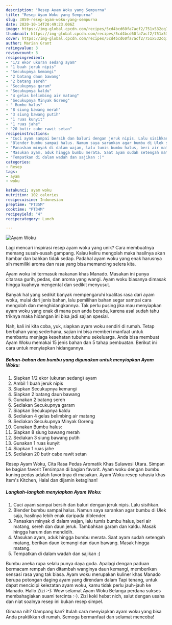 ```yaml
---
description: "Resep Ayam Woku yang Sempurna"
title: "Resep Ayam Woku yang Sempurna"
slug: 3059-resep-ayam-woku-yang-sempurna
date: 2020-10-14T20:49:23.006Z
image: https://img-global.cpcdn.com/recipes/5cd4bcd60fa7acf2/751x532cq70/ayam-woku-foto-resep-utama.jpg
thumbnail: https://img-global.cpcdn.com/recipes/5cd4bcd60fa7acf2/751x532cq70/ayam-woku-foto-resep-utama.jpg
cover: https://img-global.cpcdn.com/recipes/5cd4bcd60fa7acf2/751x532cq70/ayam-woku-foto-resep-utama.jpg
author: Marian Grant
ratingvalue: 3
reviewcount: 3
recipeingredient:
- "1/2 ekor ukuran sedang ayam"
- "1 buah jeruk nipis"
- "Secukupnya kemangi"
- "2 batang daun bawang"
- "2 batang sereh"
- "Secukupnya garam"
- "Secukupnya kaldu"
- "4 gelas belimbing air matang"
- "Secukupnya Minyak Goreng"
- " Bumbu halus"
- "8 siung bawang merah"
- "3 siung bawang putih"
- "1 ruas kunyit"
- "1 ruas jahe"
- "20 butir cabe rawit setan"
recipeinstructions:
- "Cuci ayam sampai bersih dan baluri dengan jeruk nipis. Lalu sisihkan."
- "Blender bumbu sampai halus. Namun saya sarankan agar bumbu di Ulek saja, hasilnya lebih enak daripada diblender."
- "Panaskan minyak di dalam wajan, lalu tumis bumbu halus, beri air matang, sereh dan daun jeruk. Tambahkan garam dan kaldu. Masak hingga harum dan mendidih."
- "Masukan ayam, aduk hingga bumbu merata. Saat ayam sudah setengah matang, berikan daun kemangi dan daun bawang. Masak hingga matang."
- "Tempatkan di dalam wadah dan sajikan :)"
categories:
- Resep
tags:
- ayam
- woku

katakunci: ayam woku 
nutrition: 102 calories
recipecuisine: Indonesian
preptime: "PT35M"
cooktime: "PT34M"
recipeyield: "4"
recipecategory: Lunch

---
```



![Ayam Woku](https://img-global.cpcdn.com/recipes/5cd4bcd60fa7acf2/751x532cq70/ayam-woku-foto-resep-utama.jpg)

Lagi mencari inspirasi resep ayam woku yang unik? Cara membuatnya memang susah-susah gampang. Kalau keliru mengolah maka hasilnya akan hambar dan bahkan tidak sedap. Padahal ayam woku yang enak harusnya sih memiliki aroma dan rasa yang bisa memancing selera kita.

Ayam woku ini termasuk makanan khas Manado. Masakan ini punya citarasa gurih, pedas, dan aroma yang wangi. Ayam woku biasanya dimasak hingga kuahnya mengental dan sedikit menyusut.

Banyak hal yang sedikit banyak mempengaruhi kualitas rasa dari ayam woku, mulai dari jenis bahan, lalu pemilihan bahan segar sampai cara mengolah dan menghidangkannya. Tak perlu pusing jika mau menyiapkan ayam woku yang enak di mana pun anda berada, karena asal sudah tahu triknya maka hidangan ini bisa jadi sajian spesial.


Nah, kali ini kita coba, yuk, siapkan ayam woku sendiri di rumah. Tetap berbahan yang sederhana, sajian ini bisa memberi manfaat untuk membantu menjaga kesehatan tubuhmu sekeluarga. Anda bisa membuat Ayam Woku memakai 15 jenis bahan dan 5 tahap pembuatan. Berikut ini cara untuk menyiapkan hidangannya.

<!--inarticleads1-->

##### Bahan-bahan dan bumbu yang digunakan untuk menyiapkan Ayam Woku:

1. Siapkan 1/2 ekor (ukuran sedang) ayam
1. Ambil 1 buah jeruk nipis
1. Siapkan Secukupnya kemangi
1. Siapkan 2 batang daun bawang
1. Gunakan 2 batang sereh
1. Sediakan Secukupnya garam
1. Siapkan Secukupnya kaldu
1. Sediakan 4 gelas belimbing air matang
1. Sediakan Secukupnya Minyak Goreng
1. Gunakan  Bumbu halus:
1. Siapkan 8 siung bawang merah
1. Sediakan 3 siung bawang putih
1. Gunakan 1 ruas kunyit
1. Siapkan 1 ruas jahe
1. Sediakan 20 butir cabe rawit setan


Resep Ayam Woku, Cita Rasa Pedas Aromatik Khas Sulawesi Utara. Simpan ke bagian favorit Tersimpan di bagian favorit. Ayam woku dengan bumbu kuning pedas adalah favoritnya di masakan. Ayam Woku resep rahasia khas Item&#39;s Kitchen, Halal dan dijamin ketagihan! 

<!--inarticleads2-->

##### Langkah-langkah menyiapkan Ayam Woku:

1. Cuci ayam sampai bersih dan baluri dengan jeruk nipis. Lalu sisihkan.
1. Blender bumbu sampai halus. Namun saya sarankan agar bumbu di Ulek saja, hasilnya lebih enak daripada diblender.
1. Panaskan minyak di dalam wajan, lalu tumis bumbu halus, beri air matang, sereh dan daun jeruk. Tambahkan garam dan kaldu. Masak hingga harum dan mendidih.
1. Masukan ayam, aduk hingga bumbu merata. Saat ayam sudah setengah matang, berikan daun kemangi dan daun bawang. Masak hingga matang.
1. Tempatkan di dalam wadah dan sajikan :)


Bumbu aneka rupa selalu punya daya goda. Apalagi dengan paduan bermacam rempah dan ditambah wanginya daun kemangi, memberikan sensasi rasa yang tak biasa. Ayam woku merupakan kuliner khas Manado berupa potongan daging ayam yang direndam dalam Tapi tenang, untuk dapat mencicipi kelezatan ayam woku, kamu tidak perlu jauh-jauh ke Manado. Hallo Zizi :-): Wow selamat Ayam Woku Belanga perdana sukses membahagiakan suami tercinta :-). Zizi koki hebat nich, salut dengan usaha dan niat soalnya resep ini bukan resep simpel. 

Gimana nih? Gampang kan? Itulah cara menyiapkan ayam woku yang bisa Anda praktikkan di rumah. Semoga bermanfaat dan selamat mencoba!
